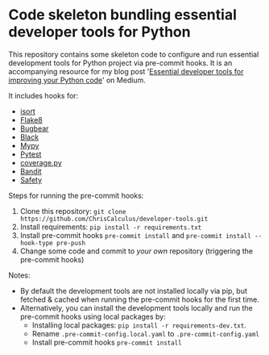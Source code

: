 # Code skeleton bundling essential developer tools for Python
This repository contains some skeleton code to configure and run essential development tools for Python project via pre-commit hooks. It is an accompanying resource for my blog post '[Essential developer tools for improving your Python code](https://c01.medium.com/essential-developer-tools-for-improving-your-python-code-71616254134b)' on Medium.  

It includes hooks for:
* [isort](https://github.com/PyCQA/isort)
* [Flake8](https://github.com/PyCQA/flake8)
* [Bugbear](https://github.com/PyCQA/flake8-bugbear)
* [Black](https://github.com/psf/black)
* [Mypy](https://github.com/python/mypy)
* [Pytest](https://github.com/pytest-dev/pytest)
* [coverage.py](https://github.com/nedbat/coveragepy/tree/coverage-5.3)
* [Bandit](https://github.com/PyCQA/bandit)
* [Safety](https://github.com/pyupio/safety)

Steps for running the pre-commit hooks: 
1. Clone this repository: `git clone https://github.com/ChrisCalculus/developer-tools.git`
2. Install requirements: `pip install -r requirements.txt`
3. Install pre-commit hooks `pre-commit install` and `pre-commit install --hook-type pre-push`
4. Change some code and commit to *your own* repository (triggering the pre-commit hooks) 

Notes:
* By default the development tools are not installed locally via pip, but fetched & cached when running the pre-commit hooks for the first time. 
* Alternatively, you can install the development tools locally and run the pre-commit hooks using local packages by:
  * Installing local packages: `pip install -r requirements-dev.txt`.
  * Rename `.pre-commit-config.local.yaml` to `.pre-commit-config.yaml`
  * Install pre-commit hooks `pre-commit install`